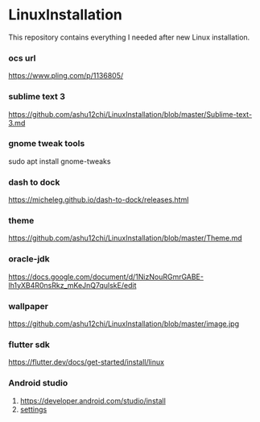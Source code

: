 # LinuxInstallation
This repository contains everything I needed after new Linux installation.

### ocs url
https://www.pling.com/p/1136805/

### sublime text 3
https://github.com/ashu12chi/LinuxInstallation/blob/master/Sublime-text-3.md

### gnome tweak tools
sudo apt install gnome-tweaks

### dash to dock
https://micheleg.github.io/dash-to-dock/releases.html

### theme
https://github.com/ashu12chi/LinuxInstallation/blob/master/Theme.md

### oracle-jdk
https://docs.google.com/document/d/1NizNouRGmrGABE-lh1yXB4R0nsRkz_mKeJnQ7qulskE/edit

### wallpaper
https://github.com/ashu12chi/LinuxInstallation/blob/master/image.jpg

### flutter sdk
https://flutter.dev/docs/get-started/install/linux

### Android studio
1. https://developer.android.com/studio/install
2. [settings](https://github.com/ashu12chi/LinuxInstallation/blob/master/settings.zip)

